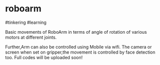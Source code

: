 # roboarm
#tinkering
#learning

Basic movements of RoboArm in terms of angle of rotation of various motors at different joints.

Further,Arm can also be controlled using Mobile via wifi.
The camera or screen when set on gripper,the movement is controlled by face detection too.
Full codes will be uploaded soon!
